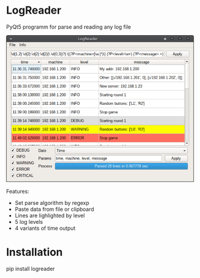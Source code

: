 # LogReader

PyQt5 programm for parse and reading any log file

![Preview](docs/preview.png)

Features:
* Set parse algorithm by regexp
* Paste data from file or clipboard
* Lines are lighlighted by level
* 5 log levels
* 4 variants of time output

# Installation

pip install logreader

